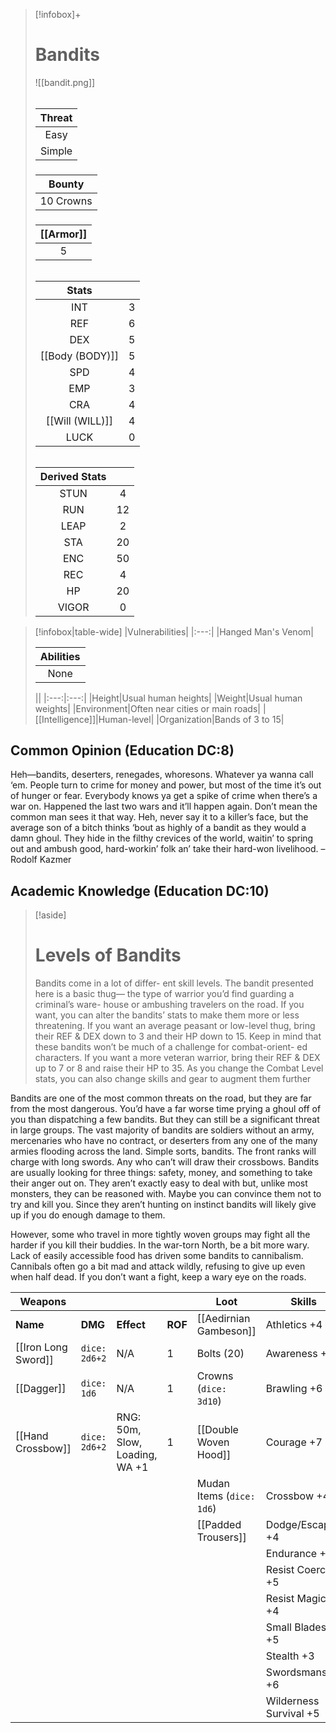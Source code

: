 
>[!infobox]+
># Bandits
>![[bandit.png]]
>###### 
>|Threat|
>|:---:|
>|Easy|
>|Simple|
>##### 
>|Bounty|
>|:---:|
>|10 Crowns|
>#####
>|[[Armor]]|
>|:---:|
>|5|
>###### 
>
>|Stats||
>|:---:|:---:|
>|INT|3|
>|REF|6|
>|DEX|5|
>|[[Body (BODY)]]|5|
>|SPD|4|
>|EMP|3|
>|CRA|4|
>|[[Will (WILL)]]|4|
>|LUCK|0|
>######
>|Derived Stats||
>|:---:|:---:|
>|STUN|4|
>|RUN|12|
>|LEAP|2|
>|STA|20|
>|ENC|50|
>|REC|4|
>|HP|20|
>|VIGOR|0|

>[!infobox|table-wide]
>|Vulnerabilities|
>|:---:|
>|Hanged Man's Venom|
>
>|Abilities|
>|:---:|
>|None|
>
>||
>|:---:|:---:|
>|Height|Usual human heights|
>|Weight|Usual human weights|
>|Environment|Often near cities or main roads|
>|[[Intelligence]]|Human-level|
>|Organization|Bands of 3 to 15|

## Common Opinion (Education DC:8)
Heh—bandits, deserters, renegades, whoresons. Whatever ya wanna call ‘em. People turn to crime for money and power, but most of the time it’s out of hunger or fear. Everybody knows ya get a spike of crime when there’s a war on. Happened the last two wars and it’ll happen again. Don’t mean the common man sees it that way. Heh, never say it to a killer’s face, but the average son of a bitch thinks ‘bout as highly of a bandit as they would a damn ghoul. They hide in the filthy crevices of the world, waitin’ to spring out and ambush good, hard-workin’ folk an’ take their hard-won livelihood.
–Rodolf Kazmer

## Academic Knowledge (Education DC:10)
>[!aside]
># Levels of Bandits
>Bandits come in a lot of differ- ent skill levels. The bandit presented here is a basic thug— the type of warrior you’d find guarding a criminal’s ware- house or ambushing travelers on the road. If you want, you can alter the bandits’ stats to make them more or less threatening. If you want an average peasant or low-level thug, bring their REF & DEX down to 3 and their HP down to 15. Keep in mind that these bandits won’t be much of a challenge for combat-orient- ed characters. If you want a more veteran warrior, bring their REF & DEX up to 7 or 8 and raise their HP to 35. As you change the Combat Level stats, you can also change skills and gear to augment them further

Bandits are one of the most common threats on the road, but they are far from the most dangerous. You’d have a far worse time prying a ghoul off of you than dispatching a few bandits. But they can still be a significant threat in large groups. The vast majority of bandits are soldiers without an army, mercenaries who have no contract, or deserters from any one of the many armies flooding across the land. Simple sorts, bandits. The front ranks will charge with long swords. Any who can’t will draw their crossbows. Bandits are usually looking for three things: safety, money, and something to take their anger out on. They aren’t exactly easy to deal with but, unlike most monsters, they can be reasoned with. Maybe you can convince them not to try and kill you. Since they aren’t hunting on instinct bandits will likely give up if you do enough damage to them.

However, some who travel in more tightly woven groups may fight all the harder if you kill their buddies. In the war-torn North, be a bit more wary. Lack of easily accessible food has driven some bandits to cannibalism. Cannibals often go a bit mad and attack wildly, refusing to give up even when half dead. If you don’t want a fight, keep a wary eye on the roads.

| Weapons             |               |                                |         | Loot                      | Skills                 |
|---------------------|---------------|--------------------------------|---------|---------------------------|------------------------|
| **Name**            | **DMG**       | **Effect**                     | **ROF** | [[Aedirnian Gambeson]]    | Athletics +4           |
| [[Iron Long Sword]] | `dice: 2d6+2` | N/A                            | 1       | Bolts (20)                | Awareness +4           |
| [[Dagger]]          | `dice: 1d6`   | N/A                            | 1       | Crowns (`dice: 3d10`)     | Brawling +6            |
| [[Hand Crossbow]]   | `dice: 2d6+2` | RNG: 50m, Slow, Loading, WA +1 | 1       | [[Double Woven Hood]]     | Courage +7             |
|                     |               |                                |         | Mudan Items (`dice: 1d6`) | Crossbow +4            |
|                     |               |                                |         | [[Padded Trousers]]       | Dodge/Escape +4        |
|                     |               |                                |         |                           | Endurance +5           |
|                     |               |                                |         |                           | Resist Coercion +5     |
|                     |               |                                |         |                           | Resist Magic +4        |
|                     |               |                                |         |                           | Small Blades +5        |
|                     |               |                                |         |                           | Stealth +3             |
|                     |               |                                |         |                           | Swordsmanship +6       |
|                     |               |                                |         |                           | Wilderness Survival +5 |

